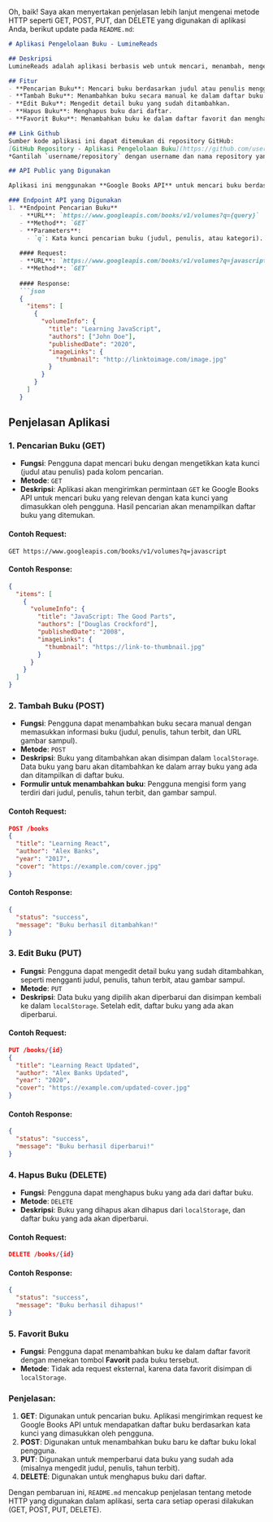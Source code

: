 Oh, baik! Saya akan menyertakan penjelasan lebih lanjut mengenai metode HTTP seperti GET, POST, PUT, dan DELETE yang digunakan di aplikasi Anda, berikut update pada `README.md`:

```markdown
# Aplikasi Pengelolaan Buku - LumineReads

## Deskripsi
LumineReads adalah aplikasi berbasis web untuk mencari, menambah, mengedit, dan menghapus buku dari daftar favorit pengguna. Aplikasi ini menggunakan Google Books API untuk mencari buku berdasarkan kata kunci pencarian dan menyimpan data buku secara lokal di browser menggunakan `localStorage`.

## Fitur
- **Pencarian Buku**: Mencari buku berdasarkan judul atau penulis menggunakan Google Books API.
- **Tambah Buku**: Menambahkan buku secara manual ke dalam daftar buku.
- **Edit Buku**: Mengedit detail buku yang sudah ditambahkan.
- **Hapus Buku**: Menghapus buku dari daftar.
- **Favorit Buku**: Menambahkan buku ke dalam daftar favorit dan menghapusnya.

## Link Github
Sumber kode aplikasi ini dapat ditemukan di repository GitHub:
[GitHub Repository - Aplikasi Pengelolaan Buku](https://github.com/username/repository)  
*Gantilah `username/repository` dengan username dan nama repository yang sesuai.*

## API Public yang Digunakan

Aplikasi ini menggunakan **Google Books API** untuk mencari buku berdasarkan kata kunci yang dimasukkan oleh pengguna.

### Endpoint API yang Digunakan
1. **Endpoint Pencarian Buku**  
   - **URL**: `https://www.googleapis.com/books/v1/volumes?q={query}`
   - **Method**: `GET`
   - **Parameters**: 
     - `q`: Kata kunci pencarian buku (judul, penulis, atau kategori).
   
   #### Request:
   - **URL**: `https://www.googleapis.com/books/v1/volumes?q=javascript`
   - **Method**: `GET`
   
   #### Response:
   ```json
   {
     "items": [
       {
         "volumeInfo": {
           "title": "Learning JavaScript",
           "authors": ["John Doe"],
           "publishedDate": "2020",
           "imageLinks": {
             "thumbnail": "http://linktoimage.com/image.jpg"
           }
         }
       }
     ]
   }
   ```

## Penjelasan Aplikasi

### 1. **Pencarian Buku (GET)**
   - **Fungsi**: Pengguna dapat mencari buku dengan mengetikkan kata kunci (judul atau penulis) pada kolom pencarian.
   - **Metode**: `GET`
   - **Deskripsi**: Aplikasi akan mengirimkan permintaan `GET` ke Google Books API untuk mencari buku yang relevan dengan kata kunci yang dimasukkan oleh pengguna. Hasil pencarian akan menampilkan daftar buku yang ditemukan.
   
   #### Contoh Request:
   ```http
   GET https://www.googleapis.com/books/v1/volumes?q=javascript
   ```
   #### Contoh Response:
   ```json
   {
     "items": [
       {
         "volumeInfo": {
           "title": "JavaScript: The Good Parts",
           "authors": ["Douglas Crockford"],
           "publishedDate": "2008",
           "imageLinks": {
             "thumbnail": "https://link-to-thumbnail.jpg"
           }
         }
       }
     ]
   }
   ```

### 2. **Tambah Buku (POST)**
   - **Fungsi**: Pengguna dapat menambahkan buku secara manual dengan memasukkan informasi buku (judul, penulis, tahun terbit, dan URL gambar sampul).
   - **Metode**: `POST`
   - **Deskripsi**: Buku yang ditambahkan akan disimpan dalam `localStorage`. Data buku yang baru akan ditambahkan ke dalam array buku yang ada dan ditampilkan di daftar buku.
   - **Formulir untuk menambahkan buku**: Pengguna mengisi form yang terdiri dari judul, penulis, tahun terbit, dan gambar sampul.

   #### Contoh Request:
   ```json
   POST /books
   {
     "title": "Learning React",
     "author": "Alex Banks",
     "year": "2017",
     "cover": "https://example.com/cover.jpg"
   }
   ```

   #### Contoh Response:
   ```json
   {
     "status": "success",
     "message": "Buku berhasil ditambahkan!"
   }
   ```

### 3. **Edit Buku (PUT)**
   - **Fungsi**: Pengguna dapat mengedit detail buku yang sudah ditambahkan, seperti mengganti judul, penulis, tahun terbit, atau gambar sampul.
   - **Metode**: `PUT`
   - **Deskripsi**: Data buku yang dipilih akan diperbarui dan disimpan kembali ke dalam `localStorage`. Setelah edit, daftar buku yang ada akan diperbarui.

   #### Contoh Request:
   ```json
   PUT /books/{id}
   {
     "title": "Learning React Updated",
     "author": "Alex Banks Updated",
     "year": "2020",
     "cover": "https://example.com/updated-cover.jpg"
   }
   ```

   #### Contoh Response:
   ```json
   {
     "status": "success",
     "message": "Buku berhasil diperbarui!"
   }
   ```

### 4. **Hapus Buku (DELETE)**
   - **Fungsi**: Pengguna dapat menghapus buku yang ada dari daftar buku.
   - **Metode**: `DELETE`
   - **Deskripsi**: Buku yang dihapus akan dihapus dari `localStorage`, dan daftar buku yang ada akan diperbarui.

   #### Contoh Request:
   ```json
   DELETE /books/{id}
   ```

   #### Contoh Response:
   ```json
   {
     "status": "success",
     "message": "Buku berhasil dihapus!"
   }
   ```

### 5. **Favorit Buku**
   - **Fungsi**: Pengguna dapat menambahkan buku ke dalam daftar favorit dengan menekan tombol **Favorit** pada buku tersebut.
   - **Metode**: Tidak ada request eksternal, karena data favorit disimpan di `localStorage`.



### Penjelasan:
1. **GET**: Digunakan untuk pencarian buku. Aplikasi mengirimkan request ke Google Books API untuk mendapatkan daftar buku berdasarkan kata kunci yang dimasukkan oleh pengguna.
2. **POST**: Digunakan untuk menambahkan buku baru ke daftar buku lokal pengguna.
3. **PUT**: Digunakan untuk memperbarui data buku yang sudah ada (misalnya mengedit judul, penulis, tahun terbit).
4. **DELETE**: Digunakan untuk menghapus buku dari daftar.

Dengan pembaruan ini, `README.md` mencakup penjelasan tentang metode HTTP yang digunakan dalam aplikasi, serta cara setiap operasi dilakukan (GET, POST, PUT, DELETE).
